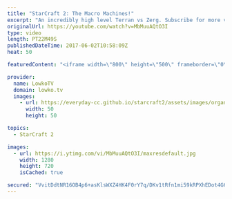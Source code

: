 ```yaml
---
title: "StarCraft 2: The Macro Machines!"
excerpt: "An incredibly high level Terran vs Zerg. Subscribe for more videos: http://lowko.tv/youtube More Starcraft 2 casts: https://goo.gl/NG8qAV  INnoVation vs Leenock in an awesome match of Terran vs Zerg. INnoVation decides to play his favourite style. The macro focused, machine-like Terran control. In the"
originalUrl: https://youtube.com/watch?v=MbMuuAQtO3I
type: video
length: PT22M49S
publishedDateTime: 2017-06-02T10:58:09Z
heat: 50

featuredContent: "<iframe width=\"800\" height=\"500\" frameborder=\"0\" src=\"https://www.youtube.com/embed/MbMuuAQtO3I\" allow=\"accelerometer; autoplay; encrypted-media; gyroscope; picture-in-picture\" allowfullscreen></iframe>"

provider:
  name: LowkoTV
  domain: lowko.tv
  images:
    - url: https://everyday-cc.github.io/starcraft2/assets/images/organizations/lowko.tv-50x50.jpg
      width: 50
      height: 50

topics:
  - StarCraft 2

images:
  - url: https://i.ytimg.com/vi/MbMuuAQtO3I/maxresdefault.jpg
    width: 1280
    height: 720
    isCached: true

secured: "VvitDdtNR16OB4p6+asKlsWXZ4HK4F0rY7q/DKv1tRfn1mi59kRPXhEDot4G6KYbHCaMwiWiwatftDhhmLqb3u7PzDfYih+8X86XzjydqtBCqygXmVqHMfrun1OTQPA4e7QzeIYTbqZ1STEVj2+6cjgDkfzNZHgLdkmQDBWZeBfQiegmGVevyYRhHIHvr77KHrSp4tmv7J6M2DRKFP9Gi3VRXZg3ATLoazxt1CS7JHRd5uz42P3craGXGtzBP7m9qef/gKfInax0bDLiX8q8QGXfP4GnVnAeoRV3ZCjISVoCn02H2NwTVBbx2qKM+pcJ3BmSCgHYi4itrl6MX66KQoafdecwzhCnCACKXL+YTIIoNMQir2W2F21RCNqA8zA1FLcLD8myONa2plXlgozsueUEmc6Z5srXHTI8hHJ8HAUQtisaJ2W/vYmssm9JrRqK;vc+GA6ys97dTr2wQ+RJAWA=="
---
```


